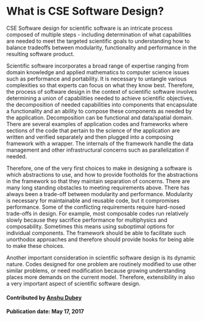 # What is CSE Software Design?
<!--deck start--->
CSE Software design for scientific software is an intricate process composed of multiple steps - including determination of what capabilities are needed to meet the targeted scientific goals to understanding how to balance tradeoffs between modularity, functionality and performance in the resulting software product.
<!--deck end--->

<!--body start--->

Scientific software incorporates a broad range of expertise ranging
from domain knowledge and applied mathematics to computer science
issues such as performance and portability. It is necessary to untangle various complexities so that
experts can focus on what they know best. Therefore, the process of software design in the
context of scientific software involves determining a union of
capabilities needed to achieve scientific objectives, the
decomposition of needed capabilities into components that encapsulate a
functionality and an ability to compose these components as needed by
the application. Decomposition can be functional and data/spatial
domain. There are several examples of application codes and frameworks
where sections of the code that pertain to the science of the application
are written and verified separately and then plugged into a composing
framework with a wrapper. The internals of the framework handle the
data management and other infrastructural concerns such as
parallelization if needed.

Therefore, one of the very first choices to make in designing a software
is which abstractions to use, and how to provide footholds for the
abstractions in the framework so that they maintain separation of
concerns. There are many long standing obstacles to meeting requirements above.
There has always been a trade-off between modularity and
performance. Modularity is necessary for maintainable and reusable
code, but it compromises performance. Some of the conflicting
requirements require hard-nosed trade-offs in design. For example, most
composable codes run relatively slowly because they sacrifice performance for
multiphysics and composability. Sometimes this means using suboptimal options for individual
components. The framework should be able to facilitate such unorthodox
approaches and therefore should provide hooks for being able to make
these choices. 
<!--- For more details on framework design see
[Dubey2009,uintah2,valiev2010nwchem,case2014amber,O'Shea2005,Dubey2015] 
--->

Another important consideration in scientific software design is its
dynamic nature. Codes designed for one problem are routinely modified
to use other similar problems, or need modification because growing
understanding places more demands on the current model. Therefore,
extensibility in also a very important aspect of scientific software design.

#### Contributed by [Anshu Dubey](https://github.com/adubey64)

#### Publication date: May 17, 2017
<!--body end--->

<!---
Publish: yes
Pinned: yes
Topics: design
--->
